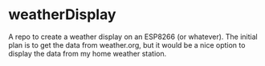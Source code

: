 # weatherDisplay
A repo to create a weather display on an ESP8266 (or whatever). The initial plan is to get the data from weather.org, but it would be a nice option to display the data from my home weather station.
